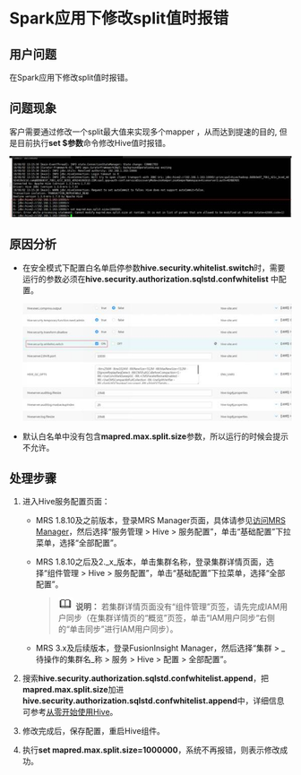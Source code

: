 # Spark应用下修改split值时报错<a name="mrs_03_0025"></a>

## 用户问题<a name="zh-cn_topic_0135447912_section18305143583116"></a>

在Spark应用下修改split值时报错。

## 问题现象<a name="zh-cn_topic_0135447912_section117424454313"></a>

客户需要通过修改一个split最大值来实现多个mapper ，从而达到提速的目的,   但是目前执行**set $参数**命令修改Hive值时报错。

![](figures/zh-cn_image_0264281539.jpg)

## 原因分析<a name="zh-cn_topic_0135447912_section1237061220324"></a>

-   在安全模式下配置白名单启停参数**hive.security.whitelist.switch**时，需要运行的参数必须在**hive.security.authorization.sqlstd.confwhitelist**  中配置。

    ![](figures/zh-cn_image_0264281829.jpg)


-   默认白名单中没有包含**mapred.max.split.size**参数，所以运行的时候会提示不允许。

## 处理步骤<a name="zh-cn_topic_0135447912_section520813413313"></a>

1.  进入Hive服务配置页面：
    -   MRS 1.8.10及之前版本，登录MRS Manager页面，具体请参见[访问MRS Manager](https://support.huaweicloud.com/usermanual-mrs/mrs_01_0102.html)，然后选择“服务管理 \> Hive \> 服务配置”，单击“基础配置”下拉菜单，选择“全部配置”。
    -   MRS 1.8.10之后及2._x_版本，单击集群名称，登录集群详情页面，选择“组件管理 \> Hive \> 服务配置”，单击“基础配置”下拉菜单，选择“全部配置”。

        >![](public_sys-resources/icon-note.gif) **说明：** 
        >若集群详情页面没有“组件管理”页签，请先完成IAM用户同步（在集群详情页的“概览”页签，单击“IAM用户同步“右侧的“单击同步”进行IAM用户同步）。

    -   MRS 3.x及后续版本，登录FusionInsight Manager，然后选择“集群 \>  _待操作的集群名_称 \> 服务 \> Hive \> 配置 \> 全部配置”。

2.  搜索**hive.security.authorization.sqlstd.confwhitelist.append**，把**mapred.max.split.size**加进**hive.security.authorization.sqlstd.confwhitelist.append**中，详细信息可参考[从零开始使用Hive](https://support.huaweicloud.com/zh-cn/cmpntguide-mrs/mrs_01_0442.html)。
3.  修改完成后，保存配置，重启Hive组件。
4.  执行**set mapred.max.split.size=1000000**，系统不再报错，则表示修改成功。

